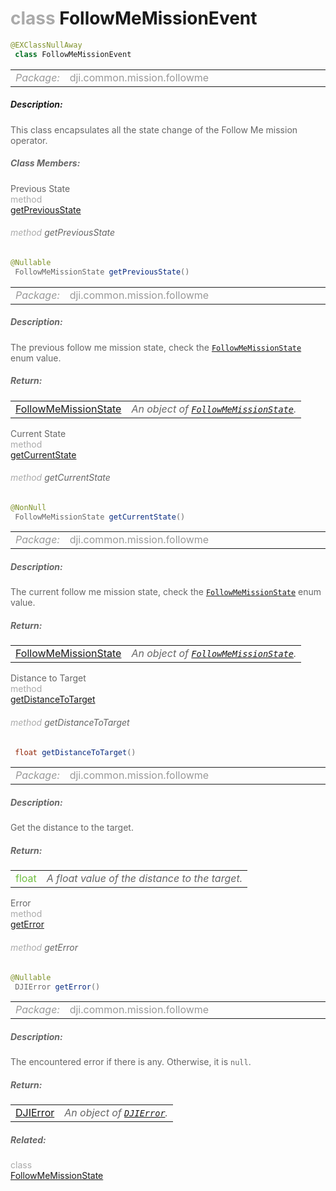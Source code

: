 <div class="article"><h1 ><font color="#AAA">class </font>FollowMeMissionEvent</h1></div>

~~~java
@EXClassNullAway
 class FollowMeMissionEvent 
~~~

<html><table class="table-supportedby"><tr valign="top"><td width=15%><font color="#999"><i>Package:</i></td><td width=85%><font color="#999">dji.common.mission.followme</td></tr></table></html>



##### Description:



<font color="#666">This class encapsulates all the state change of the Follow Me mission operator.



##### Class Members:

<div class="api-row" id="djifollowmemissionevent_previousstate"><div class="api-col left">Previous State</div><div class="api-col middle" style="color:#AAA">method</div><div class="api-col right"><a class="trigger" href="#djifollowmemissionevent_previousstate_inline">getPreviousState</a></div></div><div class="inline-doc" id="djifollowmemissionevent_previousstate_inline"

><div class="article"><h6 ><font color="#AAA">method </font>getPreviousState</h6></div>

~~~java
@Nullable
 FollowMeMissionState getPreviousState() 
~~~

<html><table class="table-supportedby"><tr valign="top"><td width=15%><font color="#999"><i>Package:</i></td><td width=85%><font color="#999">dji.common.mission.followme</td></tr></table></html>



##### Description:



<font color="#666">The previous follow me mission state, check the <code><a href="/Components/Missions/DJIFollowMeMissionState.html#djifollowmemissionstate">FollowMeMissionState</a></code> enum value.



##### Return:

<html><table class="table-inline-parameters"><tr valign="top"><td><font color="#70BF41"><a href="/Components/Missions/DJIFollowMeMissionState.html#djifollowmemissionstate">FollowMeMissionState</a></td><td><font color="#666"><i>An object of <code><a href="/Components/Missions/DJIFollowMeMissionState.html#djifollowmemissionstate">FollowMeMissionState</a></code>.</i></td></tr></table></html></div>

<div class="api-row" id="djifollowmemissionevent_currentstate"><div class="api-col left">Current State</div><div class="api-col middle" style="color:#AAA">method</div><div class="api-col right"><a class="trigger" href="#djifollowmemissionevent_currentstate_inline">getCurrentState</a></div></div><div class="inline-doc" id="djifollowmemissionevent_currentstate_inline"

><div class="article"><h6 ><font color="#AAA">method </font>getCurrentState</h6></div>

~~~java
@NonNull
 FollowMeMissionState getCurrentState() 
~~~

<html><table class="table-supportedby"><tr valign="top"><td width=15%><font color="#999"><i>Package:</i></td><td width=85%><font color="#999">dji.common.mission.followme</td></tr></table></html>



##### Description:



<font color="#666">The current follow me mission state, check the <code><a href="/Components/Missions/DJIFollowMeMissionState.html#djifollowmemissionstate">FollowMeMissionState</a></code> enum value.



##### Return:

<html><table class="table-inline-parameters"><tr valign="top"><td><font color="#70BF41"><a href="/Components/Missions/DJIFollowMeMissionState.html#djifollowmemissionstate">FollowMeMissionState</a></td><td><font color="#666"><i>An object of <code><a href="/Components/Missions/DJIFollowMeMissionState.html#djifollowmemissionstate">FollowMeMissionState</a></code>.</i></td></tr></table></html></div>

<div class="api-row" id="djifollowmemissionevent_distancetotarget"><div class="api-col left">Distance to Target</div><div class="api-col middle" style="color:#AAA">method</div><div class="api-col right"><a class="trigger" href="#djifollowmemissionevent_distancetotarget_inline">getDistanceToTarget</a></div></div><div class="inline-doc" id="djifollowmemissionevent_distancetotarget_inline"

><div class="article"><h6 ><font color="#AAA">method </font>getDistanceToTarget</h6></div>

~~~java
 float getDistanceToTarget() 
~~~

<html><table class="table-supportedby"><tr valign="top"><td width=15%><font color="#999"><i>Package:</i></td><td width=85%><font color="#999">dji.common.mission.followme</td></tr></table></html>



##### Description:



<font color="#666">Get the distance to the target.



##### Return:

<html><table class="table-inline-parameters"><tr valign="top"><td><font color="#70BF41">float</td><td><font color="#666"><i>A float value of the distance to the target.</i></td></tr></table></html></div>

<div class="api-row" id="djifollowmemissionevent_error"><div class="api-col left">Error</div><div class="api-col middle" style="color:#AAA">method</div><div class="api-col right"><a class="trigger" href="#djifollowmemissionevent_error_inline">getError</a></div></div><div class="inline-doc" id="djifollowmemissionevent_error_inline"

><div class="article"><h6 ><font color="#AAA">method </font>getError</h6></div>

~~~java
@Nullable
 DJIError getError() 
~~~

<html><table class="table-supportedby"><tr valign="top"><td width=15%><font color="#999"><i>Package:</i></td><td width=85%><font color="#999">dji.common.mission.followme</td></tr></table></html>



##### Description:



<font color="#666">The encountered error if there is any. Otherwise, it is <code>null</code>.



##### Return:

<html><table class="table-inline-parameters"><tr valign="top"><td><font color="#70BF41"><a href="/Components/SDKError/DJIError.html#djierror">DJIError</a></td><td><font color="#666"><i>An object of <code><a href="/Components/SDKError/DJIError.html#djierror">DJIError</a></code>.</i></td></tr></table></html></div>



##### Related:

<div class="api-row" id="djifollowmemissionstate"><div class="api-col left"></div><div class="api-col middle" style="color:#AAA">class</div><div class="api-col right"><a href="/Components/Missions/DJIFollowMeMissionState.html">FollowMeMissionState</a></div></div>
